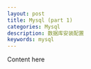 ```yaml
---
layout: post
title: Mysql (part 1)
categories: Mysql
description: 数据库安装配置
keywords: mysql
---
```


Content here